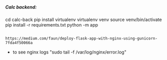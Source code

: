 ##### Calc backend:

cd calc-back
pip install virtualenv
virtualenv venv
source venv/bin/activate
pip install -r requirements.txt
python -m app

```

https://medium.com/faun/deploy-flask-app-with-nginx-using-gunicorn-7fda4f50066a

```

- to see nginx logs "sudo tail -f /var/log/nginx/error.log"
